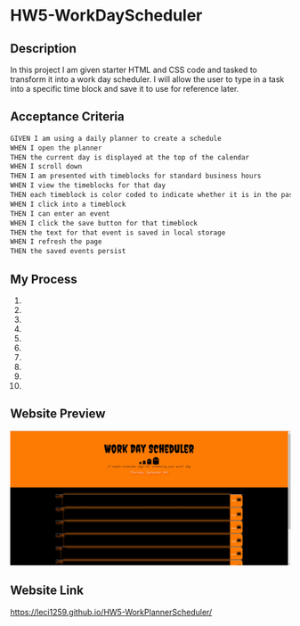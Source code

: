 # HW5-WorkDayScheduler

## Description
In this project I am given starter HTML and CSS code and tasked to transform it into a work day scheduler. I will allow the user to type in a task into a specific time block and save it to use for reference later.

## Acceptance Criteria

```md
GIVEN I am using a daily planner to create a schedule
WHEN I open the planner
THEN the current day is displayed at the top of the calendar
WHEN I scroll down
THEN I am presented with timeblocks for standard business hours
WHEN I view the timeblocks for that day
THEN each timeblock is color coded to indicate whether it is in the past, present, or future
WHEN I click into a timeblock
THEN I can enter an event
WHEN I click the save button for that timeblock
THEN the text for that event is saved in local storage
WHEN I refresh the page
THEN the saved events persist
```

## My Process
1. 
2. 
3. 
4.
5. 
6. 
7. 
8. 
9. 
10.


## Website Preview
![Website Image.](https://github.com/Leci1259/HW5-WorkDayScheduler/blob/main/Assets/Img/SS.jpg)


## Website Link
https://leci1259.github.io/HW5-WorkPlannerScheduler/
